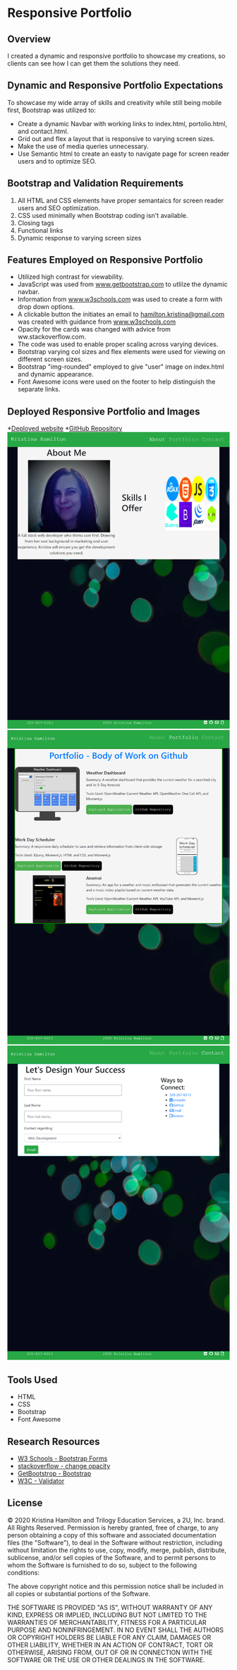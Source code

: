 # Responsive Portfolio

## Overview

I created a dynamic and responsive portfolio to showcase my creations, so clients can see how I can get them the
solutions they need.

## Dynamic and Responsive Portfolio Expectations

To showcase my wide array of skills and creativity while still being mobile first, Bootstrap was utilized to:

- Create a dynamic Navbar with working links to index.html, portolio.html, and contact.html.
- Grid out and flex a layout that is responsive to varying screen sizes.
- Make the use of media queries unnecessary.
- Use Semantic html to create an easty to navigate page for screen reader users and to optimize SEO.

## Bootstrap and Validation Requirements

1. All HTML and CSS elements have proper semantaics for screen reader users and SEO optimization.
2. CSS used minimally when Bootstrap coding isn't available.
3. Closing tags
4. Functional links
5. Dynamic response to varying screen sizes

## Features Employed on Responsive Portfolio

- Utilized high contrast for viewability.
- JavaScript was used from www.getbootstrap.com to utlilze the dynamic navbar.
- Information from www.w3schools.com was used to create a form with drop down options.
- A clickable button the initiates an email to hamilton.kristina@gmail.com was created with guidance from
  www.w3schools.com
- Opacity for the cards was changed with advice from ww.stackoverflow.com.
- The <meta name="viewport" content="width=device-width, initial-scale=1, shrink-to-fit=no"> code was used to enable
  proper scaling across varying devices.
- Bootstrap varying col sizes and flex elements were used for viewing on different screen sizes.
- Bootstrap "img-rounded" employed to give "user" image on index.html and dynamic appearance.
- Font Awesome icons were used on the footer to help distinguish the separate links.

## Deployed Responsive Portfolio and Images

\*[Deployed website](https://kay0s.github.io/Portfolio/) \*[GitHub Repository](https://github.com/Kay0s/Dynamic-Portfolio)
![Screenshot of Index.html](./assets/images/index.png) ![Screenshot of Portfolio.html](./assets/images/portfolio.png)
![Screenshot of Contact.html](./assets/images/contact.png)

## Tools Used

- HTML
- CSS
- Bootstrap
- Font Awesome

## Research Resources

- [W3 Schools - Bootstrap Forms](https://developer.mozilla.org/en-US/docs/Learn/Accessibility)
- [stackoverflow - change opacity](https://stackoverflow.com/questions/42430987/how-to-change-the-opacity-of-a-card-block-in-bootstrap-4)
- [GetBootstrop - Bootstrap](https://getbootstrap.com/)
- [W3C - Validator](https://validator.w3.org/)

## License

© 2020 Kristina Hamilton and Trilogy Education Services, a 2U, Inc. brand. All Rights Reserved. Permission is hereby
granted, free of charge, to any person obtaining a copy of this software and associated documentation files (the
"Software"), to deal in the Software without restriction, including without limitation the rights to use, copy, modify,
merge, publish, distribute, sublicense, and/or sell copies of the Software, and to permit persons to whom the Software
is furnished to do so, subject to the following conditions:

The above copyright notice and this permission notice shall be included in all copies or substantial portions of the
Software.

THE SOFTWARE IS PROVIDED "AS IS", WITHOUT WARRANTY OF ANY KIND, EXPRESS OR IMPLIED, INCLUDING BUT NOT LIMITED TO THE
WARRANTIES OF MERCHANTABILITY, FITNESS FOR A PARTICULAR PURPOSE AND NONINFRINGEMENT. IN NO EVENT SHALL THE AUTHORS OR
COPYRIGHT HOLDERS BE LIABLE FOR ANY CLAIM, DAMAGES OR OTHER LIABILITY, WHETHER IN AN ACTION OF CONTRACT, TORT OR
OTHERWISE, ARISING FROM, OUT OF OR IN CONNECTION WITH THE SOFTWARE OR THE USE OR OTHER DEALINGS IN THE SOFTWARE.
